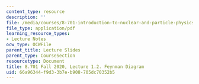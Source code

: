 ```yaml
---
content_type: resource
description: ''
file: /media/courses/8-701-introduction-to-nuclear-and-particle-physics-fall-2020/66a96344f9d33b7eb908705dc70352b5_MIT8_701f20_lec1.2.pdf
file_type: application/pdf
learning_resource_types:
- Lecture Notes
ocw_type: OCWFile
parent_title: Lecture Slides
parent_type: CourseSection
resourcetype: Document
title: 8.701 Fall 2020, Lecture 1.2. Feynman Diagram
uid: 66a96344-f9d3-3b7e-b908-705dc70352b5
---
```

